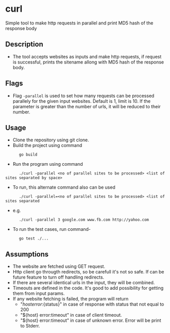 # curl

Simple tool to make http requests in parallel and print MD5 hash of the response body

## Description

- The tool accepts websites as inputs and make http requests, if request is successful, prints the
   sitename allong with MD5 hash of the response body.

## Flags
- Flag ```-parallel``` is used to set how many requests can be processed parallely for the given input websites. Default is 1, limit is 10. If the parameter is greater than the number of urls, it will be reduced to their number.

## Usage

- Clone the repository using git clone.
- Build the project using command 
```
      go build
```
- Run the program using command
```
      ./curl -parallel <no of parallel sites to be processed> <list of sites separated by space>
```
- To run, this alternate command also can be used
```
      ./curl -parallel=<no of parallel sites to be processed> <list of sites separated
```
- e.g.
```
      ./curl -parallel 3 google.com www.fb.com http://yahoo.com
```
- To run the test cases, run command- 
```
      go test ./...
```
## Assumptions

* The website are fetched using GET request.
* Http client go througth redirects, so be carefull it's not so safe. If can be future feature to turn off handling redirects.
* If there are several identical urls in the input, they will be combined.
* Timeouts are defined in the code. It's good to add possibility for getting them from input params.
* If any website fetching is failed, the program will return
	* "${host} error:${status}" in case of response with status that not equal to 200
	* "${host} error:timeout" in case of client timeout.
	* "${host} error:timeout" in case of unknown error. Error will be print to Stderr.


